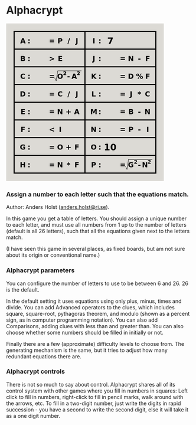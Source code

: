 # Alphacrypt

![](https://raw.githubusercontent.com/Anders-Holst/sgt-puzzles-aho-extensions/main/alphacrypt.png)

### Assign a number to each letter such that the equations match.

Author: Anders Holst (anders.holst@ri.se).

In this game you get a table of letters. You should assign a unique
number to each letter, and must use all numbers from 1 up to the
number of letters (default is all 26 letters), such that all the
equations given next to the letters match.

(I have seen this game in several places, as fixed boards, but am not
sure about its origin or conventional name.)

### Alphacrypt parameters

You can configure the number of letters to use to be between 6 and
26. 26 is the default.

In the default setting it uses equations using only plus, minus, times
and divide. You can add Advanced operators to the clues, which
includes square, square-root, pythagoras theorem, and modulo (shown as
a percent sign, as in computer programming notation). You can also add
Comparisons, adding clues with less than and greater than. You can
also choose whether some numbers should be filled in initially or not.

Finally there are a few (approximate) difficulty levels to choose
from. The generating mechanism is the same, but it tries to adjust how
many redundant equations there are.

### Alphacrypt controls

There is not so much to say about control. Alphacrypt shares all of
its control system with other games where you fill in numbers in
squares: Left click to fill in numbers, right-click to fill in pencil
marks, walk around with the arrows, etc. To fill in a two-digit
number, just write the digits in rapid succession - you have a second
to write the second digit, else it will take it as a one digit number.

